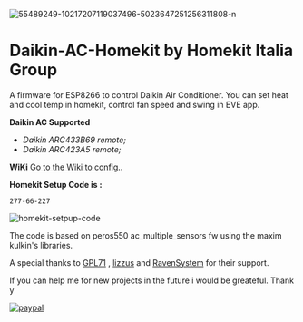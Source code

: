 <a><img src="https://i.ibb.co/Gs5KP1H/55489249-10217207119037496-5023647251256311808-n.jpg" alt="55489249-10217207119037496-5023647251256311808-n" border="0"></a>

# Daikin-AC-Homekit by Homekit Italia Group

A firmware for ESP8266 to control Daikin Air Conditioner. 
You can set heat and cool temp in homekit, control fan speed and swing in EVE app.


**Daikin AC Supported**
- *Daikin ARC433B69 remote;*
- *Daikin ARC423A5 remote;*

**WiKi**
[Go to the Wiki to config.](https://github.com/curla92/Daikin-AC-Homekit/wiki/EVE-CONFIG).

**Homekit Setup Code is :**
```
277-66-227
```

<a><img src="https://i.ibb.co/grm8XwJ/qrcode.png" alt="homekit-setpup-code" border="0"></a>

The code is based on peros550 ac_multiple_sensors fw using the maxim kulkin's libraries.

A special thanks to [GPL71](https://github.com/GPL71) , [lizzus](https://github.com/lizzus) and [RavenSystem](https://github.com/RavenSystem) for their support.

If you can help me for new projects in the future i would be greateful. Thank y

[![paypal](https://www.paypalobjects.com/en_US/IT/i/btn/btn_donateCC_LG.gif)](https://www.paypal.com/cgi-bin/webscr?cmd=_s-xclick&hosted_button_id=WKPEBA4PLFKXU&source=url)
